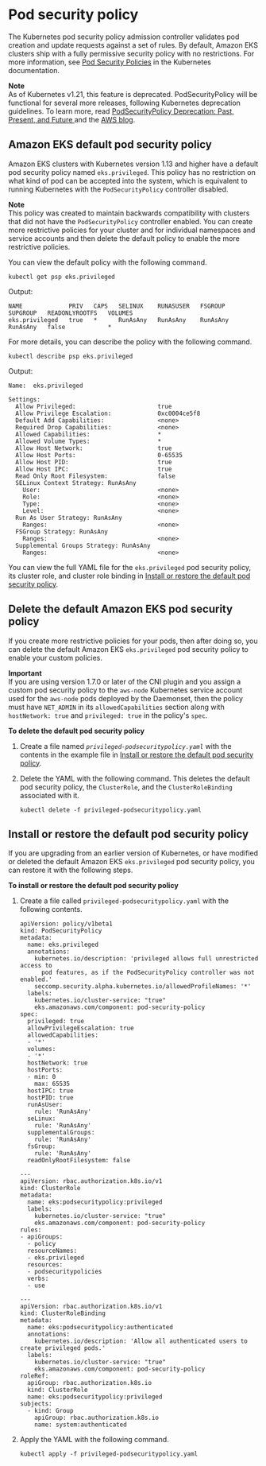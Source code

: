 # Pod security policy<a name="pod-security-policy"></a>

The Kubernetes pod security policy admission controller validates pod creation and update requests against a set of rules\. By default, Amazon EKS clusters ship with a fully permissive security policy with no restrictions\. For more information, see [Pod Security Policies](https://kubernetes.io/docs/concepts/policy/pod-security-policy/) in the Kubernetes documentation\.

**Note**  
As of Kubernetes v1\.21, this feature is deprecated\. PodSecurityPolicy will be functional for several more releases, following Kubernetes deprecation guidelines\. To learn more, read [PodSecurityPolicy Deprecation: Past, Present, and Future ](https://kubernetes.io/blog/2021/04/06/podsecuritypolicy-deprecation-past-present-and-future)and the [AWS blog](http://aws.amazon.com/blogs/containers/using-gatekeeper-as-a-drop-in-pod-security-policy-replacement-in-amazon-eks/)\.

## Amazon EKS default pod security policy<a name="default-psp"></a>

Amazon EKS clusters with Kubernetes version 1\.13 and higher have a default pod security policy named `eks.privileged`\. This policy has no restriction on what kind of pod can be accepted into the system, which is equivalent to running Kubernetes with the `PodSecurityPolicy` controller disabled\.

**Note**  
This policy was created to maintain backwards compatibility with clusters that did not have the `PodSecurityPolicy` controller enabled\. You can create more restrictive policies for your cluster and for individual namespaces and service accounts and then delete the default policy to enable the more restrictive policies\.

You can view the default policy with the following command\.

```
kubectl get psp eks.privileged
```

Output:

```
NAME             PRIV   CAPS   SELINUX    RUNASUSER   FSGROUP    SUPGROUP   READONLYROOTFS   VOLUMES
eks.privileged   true   *      RunAsAny   RunAsAny    RunAsAny   RunAsAny   false            *
```

For more details, you can describe the policy with the following command\.

```
kubectl describe psp eks.privileged
```

Output:

```
Name:  eks.privileged

Settings:
  Allow Privileged:                       true
  Allow Privilege Escalation:             0xc0004ce5f8
  Default Add Capabilities:               <none>
  Required Drop Capabilities:             <none>
  Allowed Capabilities:                   *
  Allowed Volume Types:                   *
  Allow Host Network:                     true
  Allow Host Ports:                       0-65535
  Allow Host PID:                         true
  Allow Host IPC:                         true
  Read Only Root Filesystem:              false
  SELinux Context Strategy: RunAsAny
    User:                                 <none>
    Role:                                 <none>
    Type:                                 <none>
    Level:                                <none>
  Run As User Strategy: RunAsAny
    Ranges:                               <none>
  FSGroup Strategy: RunAsAny
    Ranges:                               <none>
  Supplemental Groups Strategy: RunAsAny
    Ranges:                               <none>
```

You can view the full YAML file for the `eks.privileged` pod security policy, its cluster role, and cluster role binding in [Install or restore the default pod security policy](#psp-install-or-restore-default)\.

## Delete the default Amazon EKS pod security policy<a name="psp-delete-default"></a>

If you create more restrictive policies for your pods, then after doing so, you can delete the default Amazon EKS `eks.privileged` pod security policy to enable your custom policies\.

**Important**  
If you are using version 1\.7\.0 or later of the CNI plugin and you assign a custom pod security policy to the `aws-node` Kubernetes service account used for the `aws-node` pods deployed by the Daemonset, then the policy must have `NET_ADMIN` in its `allowedCapabilities` section along with `hostNetwork: true` and `privileged: true` in the policy's `spec`\.

**To delete the default pod security policy**

1. Create a file named *`privileged-podsecuritypolicy.yaml`* with the contents in the example file in [Install or restore the default pod security policy](#psp-install-or-restore-default)\.

1. Delete the YAML with the following command\. This deletes the default pod security policy, the `ClusterRole`, and the `ClusterRoleBinding` associated with it\.

   ```
   kubectl delete -f privileged-podsecuritypolicy.yaml
   ```

## Install or restore the default pod security policy<a name="psp-install-or-restore-default"></a>

If you are upgrading from an earlier version of Kubernetes, or have modified or deleted the default Amazon EKS `eks.privileged` pod security policy, you can restore it with the following steps\.

**To install or restore the default pod security policy**

1. Create a file called `privileged-podsecuritypolicy.yaml` with the following contents\.

   ```
   apiVersion: policy/v1beta1
   kind: PodSecurityPolicy
   metadata:
     name: eks.privileged
     annotations:
       kubernetes.io/description: 'privileged allows full unrestricted access to
         pod features, as if the PodSecurityPolicy controller was not enabled.'
       seccomp.security.alpha.kubernetes.io/allowedProfileNames: '*'
     labels:
       kubernetes.io/cluster-service: "true"
       eks.amazonaws.com/component: pod-security-policy
   spec:
     privileged: true
     allowPrivilegeEscalation: true
     allowedCapabilities:
     - '*'
     volumes:
     - '*'
     hostNetwork: true
     hostPorts:
     - min: 0
       max: 65535
     hostIPC: true
     hostPID: true
     runAsUser:
       rule: 'RunAsAny'
     seLinux:
       rule: 'RunAsAny'
     supplementalGroups:
       rule: 'RunAsAny'
     fsGroup:
       rule: 'RunAsAny'
     readOnlyRootFilesystem: false
   
   ---
   apiVersion: rbac.authorization.k8s.io/v1
   kind: ClusterRole
   metadata:
     name: eks:podsecuritypolicy:privileged
     labels:
       kubernetes.io/cluster-service: "true"
       eks.amazonaws.com/component: pod-security-policy
   rules:
   - apiGroups:
     - policy
     resourceNames:
     - eks.privileged
     resources:
     - podsecuritypolicies
     verbs:
     - use
   
   ---
   apiVersion: rbac.authorization.k8s.io/v1
   kind: ClusterRoleBinding
   metadata:
     name: eks:podsecuritypolicy:authenticated
     annotations:
       kubernetes.io/description: 'Allow all authenticated users to create privileged pods.'
     labels:
       kubernetes.io/cluster-service: "true"
       eks.amazonaws.com/component: pod-security-policy
   roleRef:
     apiGroup: rbac.authorization.k8s.io
     kind: ClusterRole
     name: eks:podsecuritypolicy:privileged
   subjects:
     - kind: Group
       apiGroup: rbac.authorization.k8s.io
       name: system:authenticated
   ```

1. Apply the YAML with the following command\.

   ```
   kubectl apply -f privileged-podsecuritypolicy.yaml
   ```